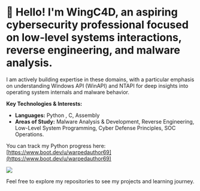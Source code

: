 # 👋 Hello! I'm WingC4D, an aspiring cybersecurity professional focused on low-level systems interactions, reverse engineering, and malware analysis.

I am actively building expertise in these domains, with a particular emphasis on understanding Windows API (WinAPI) and NTAPI for deep insights into operating system internals and malware behavior.

**Key Technologies & Interests:**
* **Languages:** Python , C, Assembly
* **Areas of Study:** Malware Analysis & Development, Reverse Engineering, Low-Level System Programming, Cyber Defense Principles, SOC Operations.

You can track my Python progress here: [https://www.boot.dev/u/warpedauthor69](https://www.boot.dev/u/warpedauthor69)

<p align="left">
  <img src="https://api.boot.dev/v1/users/public/aa10fbeb-1570-45be-b3de-ab7c4f308eb5/thumbnail" >
</p>

Feel free to explore my repositories to see my projects and learning journey.
